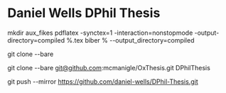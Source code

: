 # Daniel Wells DPhil Thesis

mkdir aux_fikes
pdflatex -synctex=1 -interaction=nonstopmode -output-directory=compiled %.tex
biber % --output_directory=compiled

git clone --bare

git clone --bare git@github.com:mcmanigle/OxThesis.git DPhilThesis

git push --mirror https://github.com/daniel-wells/DPhil-Thesis.git
